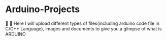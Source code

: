 # Arduino-Projects
:mechanical_arm: :mechanical_leg: Here I will upload different types of files(including arduino code file in C/C++ Language), images and documents to give you a glimpse of what is ARDUINO
